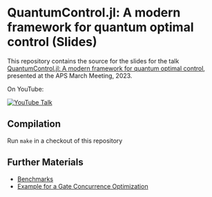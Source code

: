 # QuantumControl.jl: A modern framework for quantum optimal control (Slides)

This repository contains the source for the slides for the talk [QuantumControl.jl: A modern framework for quantum optimal control](https://michaelgoerz.net/#GoerzAPS2023Talk), presented at the APS March Meeting, 2023.


On YouTube:

[![YouTube Talk](http://img.youtube.com/vi/2_6KC89pTJI/0.jpg)](http://www.youtube.com/watch?v=2_6KC89pTJI "QuantumControl.jl: A modern framework for quantum optimal control (Slides)")


## Compilation

Run `make` in a checkout of this repository

## Further Materials

* [Benchmarks](https://github.com/goerz-research/2023-02-APS-QP-Benchmarks)
* [Example for a Gate Concurrence Optimization](https://github.com/goerz-research/2023-03-APS-QP-PEExample)
